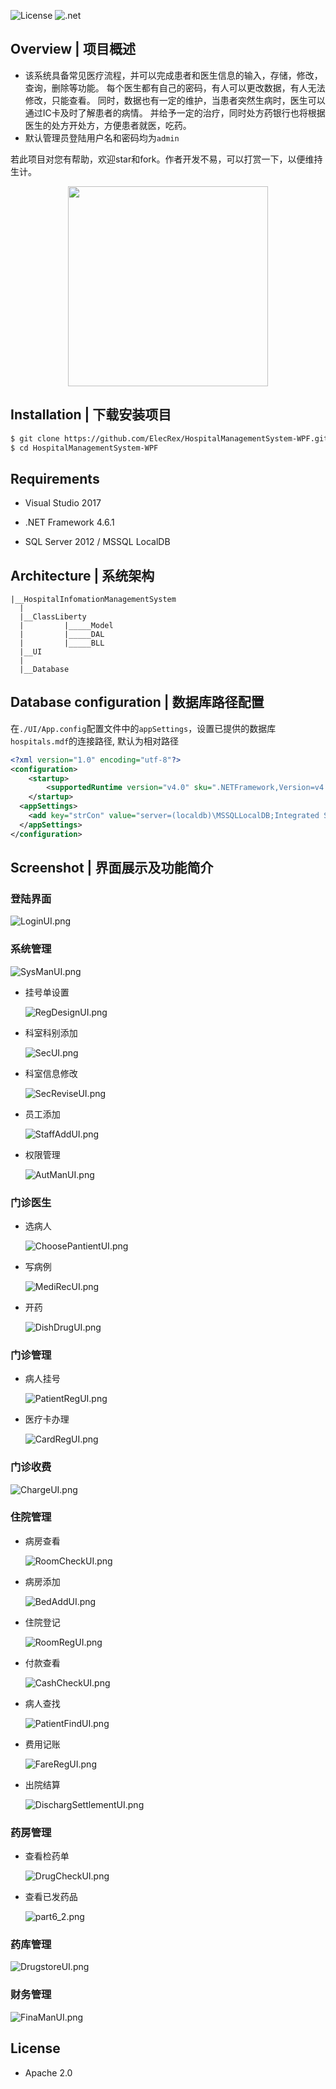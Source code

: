 ![License](https://img.shields.io/github/license/ElecRex/HospitalManagementSystem-WPF.svg)
![.net](https://img.shields.io/badge/.NETFramework-4.6.1-blue.svg)

## Overview | 项目概述
- 该系统具备常见医疗流程，并可以完成患者和医生信息的输入，存储，修改，查询，删除等功能。 每个医生都有自己的密码，有人可以更改数据，有人无法修改，只能查看。 同时，数据也有一定的维护，当患者突然生病时，医生可以通过IC卡及时了解患者的病情。 并给予一定的治疗，同时处方药银行也将根据医生的处方开处方，方便患者就医，吃药。
- 默认管理员登陆用户名和密码均为```admin```

若此项目对您有帮助，欢迎star和fork。作者开发不易，可以打赏一下，以便维持生计。
<p align="center"><img src="./imgs/appreciation.jpg" width="320" height="320" alt="" /></p>


## Installation | 下载安装项目
```bash
$ git clone https://github.com/ElecRex/HospitalManagementSystem-WPF.git
$ cd HospitalManagementSystem-WPF
```

## Requirements

- Visual Studio 2017

- .NET Framework 4.6.1

- SQL Server 2012 / MSSQL LocalDB

## Architecture | 系统架构

```
|__HospitalInfomationManagementSystem
  |
  |__ClassLiberty
  |         |_____Model
  |         |_____DAL
  |         |_____BLL
  |__UI
  |
  |__Database
```
## Database configuration | 数据库路径配置
在```./UI/App.config```配置文件中的```appSettings```，设置已提供的数据库```hospitals.mdf```的连接路径,
默认为相对路径
```XML
<?xml version="1.0" encoding="utf-8"?>
<configuration>
    <startup> 
        <supportedRuntime version="v4.0" sku=".NETFramework,Version=v4.6.1" />
    </startup>
  <appSettings>
    <add key="strCon" value="server=(localdb)\MSSQLLocalDB;Integrated Security=true;AttachDbFileName=|DataDirectory|\hospitals.mdf" />
  </appSettings>
</configuration>
```
## Screenshot | 界面展示及功能简介

### 登陆界面

![LoginUI.png](https://github.com/ElecRex/HospitalManagementSystem-WPF/raw/master/imgs/LoginUI.png)

### 系统管理

![SysManUI.png](./imgs/SysManUI.png)

- 挂号单设置
  
  ![RegDesignUI.png](./imgs/RegDesignUI.png)

- 科室科别添加
  
  ![SecUI.png](./imgs/SecUI.png)

- 科室信息修改
  
  ![SecReviseUI.png](./imgs/SecReviseUI.png)

- 员工添加
  
  ![StaffAddUI.png](./imgs/StaffAddUI.png)

- 权限管理
  
  ![AutManUI.png](./imgs/AutManUI.png)

### 门诊医生

- 选病人
  
  ![ChoosePantientUI.png](./imgs/ChoosePantientUI.png)

- 写病例
  
  ![MediRecUI.png](./imgs/MediRecUI.png)

- 开药
  
  ![DishDrugUI.png](./imgs/DishDrugUI.png)

### 门诊管理

- 病人挂号
  
  ![PatientRegUI.png](./imgs/PatientRegUI.png)

- 医疗卡办理
  
  ![CardRegUI.png](./imgs/CardRegUI.png)

### 门诊收费

![ChargeUI.png](./imgs/ChargeUI.png)

### 住院管理

- 病房查看
  
  ![RoomCheckUI.png](./imgs/RoomCheckUI.png)

- 病房添加
  
  ![BedAddUI.png](./imgs/BedAddUI.png)

- 住院登记
  
  ![RoomRegUI.png](./imgs/RoomRegUI.png)

- 付款查看
  
  ![CashCheckUI.png](./imgs/CashCheckUI.png)

- 病人查找
  
  ![PatientFindUI.png](./imgs/PatientFindUI.png)

- 费用记账
  
  ![FareRegUI.png](./imgs/FareRegUI.png)

- 出院结算
  
  ![DischargSettlementUI.png](./imgs/DischargSettlementUI.png)

### 药房管理

- 查看检药单
  
  ![DrugCheckUI.png](./imgs/DrugCheckUI.png)

- 查看已发药品
  
  ![part6_2.png](./imgs/part6_2.png)

### 药库管理

![DrugstoreUI.png](./imgs/DrugstoreUI.png)

### 财务管理

![FinaManUI.png](./imgs/FinaManUI.png)

## License

- Apache 2.0



